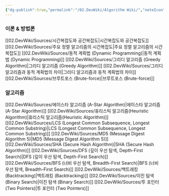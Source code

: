 ```yaml
---
{"dg-publish":true,"permalink":"/02.DevWiki/Algorithm Wiki/","noteIcon":"","updated":"2025-08-18T20:53:52.000+09:00"}
---
```


### 이론 & 방법론
[[02.DevWiki/Sources/시간복잡도와 공간복잡도\|시간복잡도와 공간복잡도]]
[[02.DevWiki/Sources/주요 정렬 알고리즘의 시간복잡도\|주요 정렬 알고리즘의 시간복잡도]]
[[02.DevWiki/Sources/동적 계획법 (Dynamic Programming)\|동적 계획법 (Dynamic Programming)]]
[[02.DevWiki/Sources/그리디 알고리즘 (Greedy Algorithm)\|그리디 알고리즘 (Greedy Algorithm)]]
[[02.DevWiki/Sources/그리디 알고리즘과 동적 계획법의 차이\|그리디 알고리즘과 동적 계획법의 차이]]
[[02.DevWiki/Sources/브루트포스 (Brute-force)\|브루트포스 (Brute-force)]]

### 알고리즘
[[02.DevWiki/Sources/에이스타 알고리즘 (A-Star Algorithm)\|에이스타 알고리즘 (A-Star Algorithm)]]
[[02.DevWiki/Sources/휴리스틱 알고리즘(Heuristic Algorithm)\|휴리스틱 알고리즘(Heuristic Algorithm)]]
[[02.DevWiki/Sources/LCS (Longest Common Subsequence, Longest Common Substring)\|LCS (Longest Common Subsequence, Longest Common Substring)]]
[[02.DevWiki/Sources/MD5 (Message Digest Algorithm 5)\|MD5 (Message Digest Algorithm 5)]]
[[02.DevWiki/Sources/SHA (Secure Hash Algorithm)\|SHA (Secure Hash Algorithm)]]
[[02.DevWiki/Sources/DFS (깊이 우선 탐색, Depth-First Search)\|DFS (깊이 우선 탐색, Depth-First Search)]]
[[02.DevWiki/Sources/BFS (너비 우선 탐색, Breadth-First Search)\|BFS (너비 우선 탐색, Breadth-First Search)]]
[[02.DevWiki/Sources/백트래킹 (Backtracking)\|백트래킹 (Backtracking)]]
[[02.DevWiki/Sources/이진 탐색 (Binary Search)\|이진 탐색 (Binary Search)]]
[[02.DevWiki/Sources/투 포인터 (Two Pointers)\|투 포인터 (Two Pointers)]]